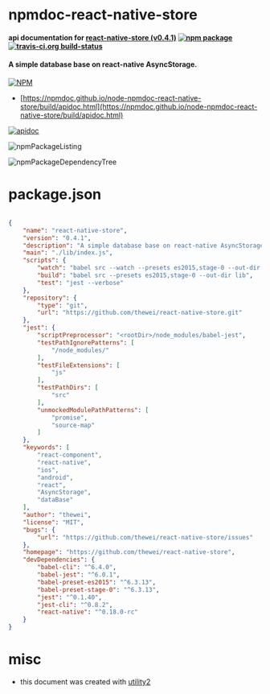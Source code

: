 # npmdoc-react-native-store

#### api documentation for  [react-native-store (v0.4.1)](https://github.com/thewei/react-native-store)  [![npm package](https://img.shields.io/npm/v/npmdoc-react-native-store.svg?style=flat-square)](https://www.npmjs.org/package/npmdoc-react-native-store) [![travis-ci.org build-status](https://api.travis-ci.org/npmdoc/node-npmdoc-react-native-store.svg)](https://travis-ci.org/npmdoc/node-npmdoc-react-native-store)

#### A simple database base on react-native AsyncStorage.

[![NPM](https://nodei.co/npm/react-native-store.png?downloads=true&downloadRank=true&stars=true)](https://www.npmjs.com/package/react-native-store)

- [https://npmdoc.github.io/node-npmdoc-react-native-store/build/apidoc.html](https://npmdoc.github.io/node-npmdoc-react-native-store/build/apidoc.html)

[![apidoc](https://npmdoc.github.io/node-npmdoc-react-native-store/build/screenCapture.buildCi.browser.%252Ftmp%252Fbuild%252Fapidoc.html.png)](https://npmdoc.github.io/node-npmdoc-react-native-store/build/apidoc.html)

![npmPackageListing](https://npmdoc.github.io/node-npmdoc-react-native-store/build/screenCapture.npmPackageListing.svg)

![npmPackageDependencyTree](https://npmdoc.github.io/node-npmdoc-react-native-store/build/screenCapture.npmPackageDependencyTree.svg)



# package.json

```json

{
    "name": "react-native-store",
    "version": "0.4.1",
    "description": "A simple database base on react-native AsyncStorage.",
    "main": "./lib/index.js",
    "scripts": {
        "watch": "babel src --watch --presets es2015,stage-0 --out-dir lib",
        "build": "babel src --presets es2015,stage-0 --out-dir lib",
        "test": "jest --verbose"
    },
    "repository": {
        "type": "git",
        "url": "https://github.com/thewei/react-native-store.git"
    },
    "jest": {
        "scriptPreprocessor": "<rootDir>/node_modules/babel-jest",
        "testPathIgnorePatterns": [
            "/node_modules/"
        ],
        "testFileExtensions": [
            "js"
        ],
        "testPathDirs": [
            "src"
        ],
        "unmockedModulePathPatterns": [
            "promise",
            "source-map"
        ]
    },
    "keywords": [
        "react-component",
        "react-native",
        "ios",
        "android",
        "react",
        "AsyncStorage",
        "dataBase"
    ],
    "author": "thewei",
    "license": "MIT",
    "bugs": {
        "url": "https://github.com/thewei/react-native-store/issues"
    },
    "homepage": "https://github.com/thewei/react-native-store",
    "devDependencies": {
        "babel-cli": "^6.4.0",
        "babel-jest": "^6.0.1",
        "babel-preset-es2015": "^6.3.13",
        "babel-preset-stage-0": "^6.3.13",
        "jest": "^0.1.40",
        "jest-cli": "^0.8.2",
        "react-native": "^0.18.0-rc"
    }
}
```



# misc
- this document was created with [utility2](https://github.com/kaizhu256/node-utility2)
